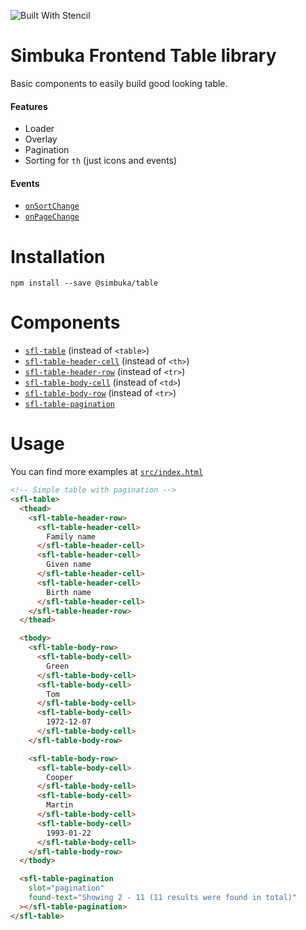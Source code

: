 ![Built With Stencil](https://img.shields.io/badge/-Built%20With%20Stencil-16161d.svg?logo=data%3Aimage%2Fsvg%2Bxml%3Bbase64%2CPD94bWwgdmVyc2lvbj0iMS4wIiBlbmNvZGluZz0idXRmLTgiPz4KPCEtLSBHZW5lcmF0b3I6IEFkb2JlIElsbHVzdHJhdG9yIDE5LjIuMSwgU1ZHIEV4cG9ydCBQbHVnLUluIC4gU1ZHIFZlcnNpb246IDYuMDAgQnVpbGQgMCkgIC0tPgo8c3ZnIHZlcnNpb249IjEuMSIgaWQ9IkxheWVyXzEiIHhtbG5zPSJodHRwOi8vd3d3LnczLm9yZy8yMDAwL3N2ZyIgeG1sbnM6eGxpbms9Imh0dHA6Ly93d3cudzMub3JnLzE5OTkveGxpbmsiIHg9IjBweCIgeT0iMHB4IgoJIHZpZXdCb3g9IjAgMCA1MTIgNTEyIiBzdHlsZT0iZW5hYmxlLWJhY2tncm91bmQ6bmV3IDAgMCA1MTIgNTEyOyIgeG1sOnNwYWNlPSJwcmVzZXJ2ZSI%2BCjxzdHlsZSB0eXBlPSJ0ZXh0L2NzcyI%2BCgkuc3Qwe2ZpbGw6I0ZGRkZGRjt9Cjwvc3R5bGU%2BCjxwYXRoIGNsYXNzPSJzdDAiIGQ9Ik00MjQuNywzNzMuOWMwLDM3LjYtNTUuMSw2OC42LTkyLjcsNjguNkgxODAuNGMtMzcuOSwwLTkyLjctMzAuNy05Mi43LTY4LjZ2LTMuNmgzMzYuOVYzNzMuOXoiLz4KPHBhdGggY2xhc3M9InN0MCIgZD0iTTQyNC43LDI5Mi4xSDE4MC40Yy0zNy42LDAtOTIuNy0zMS05Mi43LTY4LjZ2LTMuNkgzMzJjMzcuNiwwLDkyLjcsMzEsOTIuNyw2OC42VjI5Mi4xeiIvPgo8cGF0aCBjbGFzcz0ic3QwIiBkPSJNNDI0LjcsMTQxLjdIODcuN3YtMy42YzAtMzcuNiw1NC44LTY4LjYsOTIuNy02OC42SDMzMmMzNy45LDAsOTIuNywzMC43LDkyLjcsNjguNlYxNDEuN3oiLz4KPC9zdmc%2BCg%3D%3D&colorA=16161d&style=flat-square)

# Simbuka Frontend Table library

Basic components to easily build good looking table.

#### Features

-   Loader
-   Overlay
-   Pagination
-   Sorting for `th` (just icons and events)

#### Events

-   [`onSortChange`](src/components/table-header-cell)
-   [`onPageChange`](src/components/table-pagination)

# Installation

```
npm install --save @simbuka/table
```

# Components

-   [`sfl-table`](src/components/table) (instead of `<table>`)
-   [`sfl-table-header-cell`](src/components/table-header-cell) (instead of `<th>`)
-   [`sfl-table-header-row`](src/components/table-header-row) (instead of `<tr>`)
-   [`sfl-table-body-cell`](src/components/table-body-cell) (instead of `<td>`)
-   [`sfl-table-body-row`](src/components/table-body-row) (instead of `<tr>`)
-   [`sfl-table-pagination`](src/components/table-pagination)

# Usage

You can find more examples at [`src/index.html`](src/index.html)

```html
<!-- Simple table with pagination -->
<sfl-table>
  <thead>
    <sfl-table-header-row>
      <sfl-table-header-cell>
        Family name
      </sfl-table-header-cell>
      <sfl-table-header-cell>
        Given name
      </sfl-table-header-cell>
      <sfl-table-header-cell>
        Birth name
      </sfl-table-header-cell>
    </sfl-table-header-row>
  </thead>

  <tbody>
    <sfl-table-body-row>
      <sfl-table-body-cell>
        Green
      </sfl-table-body-cell>
      <sfl-table-body-cell>
        Tom
      </sfl-table-body-cell>
      <sfl-table-body-cell>
        1972-12-07
      </sfl-table-body-cell>
    </sfl-table-body-row>

    <sfl-table-body-row>
      <sfl-table-body-cell>
        Cooper
      </sfl-table-body-cell>
      <sfl-table-body-cell>
        Martin
      </sfl-table-body-cell>
      <sfl-table-body-cell>
        1993-01-22
      </sfl-table-body-cell>
    </sfl-table-body-row>
  </tbody>

  <sfl-table-pagination
    slot="pagination"
    found-text="Showing 2 - 11 (11 results were found in total)"
  ></sfl-table-pagination>
</sfl-table>
```
